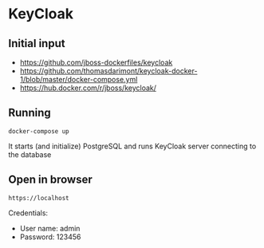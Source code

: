 # KeyCloak

## Initial input

- https://github.com/jboss-dockerfiles/keycloak
- https://github.com/thomasdarimont/keycloak-docker-1/blob/master/docker-compose.yml
- https://hub.docker.com/r/jboss/keycloak/

## Running

`docker-compose up`

It starts (and initialize) PostgreSQL and runs KeyCloak server connecting to the database

## Open in browser

`https://localhost`

Credentials:

- User name: admin
- Password: 123456